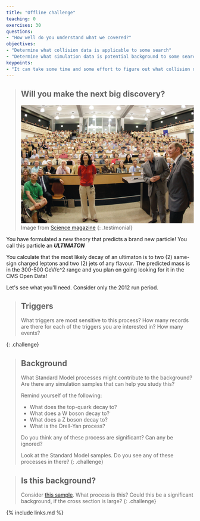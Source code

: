 ```yaml
---
title: "Offline challenge"
teaching: 0
exercises: 30
questions:
- "How well do you understand what we covered?"
objectives:
- "Determine what collision data is applicable to some search"
- "Determine what simulation data is potential background to some search"
keypoints:
- "It can take some time and some effort to figure out what collision data and what simulation data is appropriate for your analysis"
---
```


> ## Will you make the next big discovery?
> ![Will you make the next big discovery?](../assets/img/higgs_discovery.jpg)
> Image from [Science magazine](https://science.sciencemag.org/content/337/6091/141)
{: .testimonial}

You have formulated a new theory that predicts a brand new particle! You call this
particle an ***ULTIMATON***

You calculate that the most likely decay of an ultimaton is to two (2) same-sign
charged leptons and two (2) jets of any flavour. The predicted mass is in the 300-500 GeV/c^2 
range and you plan on going looking for it in the CMS Open Data!

Let's see what you'll need. Consider only the 2012 run period.

> ## Triggers
>
> What triggers are most sensitive to this process? How many records are there for each of the triggers
> you are interested in? How many events?
> 
{: .challenge}

> ## Background
> What Standard Model processes might contribute to the background? Are there any simulation samples that
can help you study this? 
> 
> Remind yourself of the following:
> * What does the top-quark decay to? 
> * What does a W boson decay to?
> * What does a Z boson decay to? 
> * What is the Drell-Yan process?
>
> Do you think any of these process are significant? Can any be ignored? 
> 
> Look at the Standard Model samples. Do you see any of these processes in there? 
{: .challenge}

> ## Is this background? 
> Consider [this sample](http://opendata.cern.ch/record/9605). What process is this? Could this 
be a significant background, if the cross section is large?
{: .challenge}


{% include links.md %}
